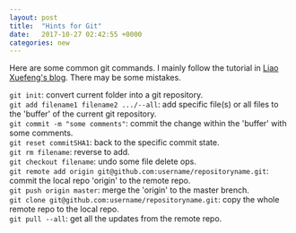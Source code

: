 ```yaml
---
layout: post
title:  "Hints for Git"
date:   2017-10-27 02:42:55 +0000
categories: new
---
```

<!-- You’ll find this post in your `_posts` directory. Go ahead and edit it and re-build the site to see your changes. You can rebuild the site in many different ways, but the most common way is to run `jekyll serve`, which launches a web server and auto-regenerates your site when a file is updated.

To add new posts, simply add a file in the `_posts` directory that follows the convention `YYYY-MM-DD-name-of-post.ext` and includes the necessary front matter. Take a look at the source for this post to get an idea about how it works.

Jekyll also offers powerful support for code snippets:

{% highlight ruby %}
def print_hi(name)
  puts "Hi, #{name}"
end
print_hi('Tom')
#=> prints 'Hi, Tom' to STDOUT.
{% endhighlight %}

Check out the [Jekyll docs][jekyll-docs] for more info on how to get the most out of Jekyll. File all bugs/feature requests at [Jekyll’s GitHub repo][jekyll-gh]. If you have questions, you can ask them on [Jekyll Talk][jekyll-talk].

[jekyll-docs]: https://jekyllrb.com/docs/home
[jekyll-gh]:   https://github.com/jekyll/jekyll
[jekyll-talk]: https://talk.jekyllrb.com/ -->

Here are some common git commands. I mainly follow the tutorial in [Liao Xuefeng's blog].
There may be some mistakes.

`git init`: convert current folder into a git repository.  
`git add filename1 filename2 .../--all`: add specific file(s) or all files to the 'buffer' of the current git repository.  
`git commit -m "some comments"`: commit the change within the 'buffer' with some comments.  
`git reset commitSHA1`: back to the specific commit state.  
`git rm filename`: reverse to add.  
`git checkout filename`: undo some file delete ops.  
`git remote add origin git@github.com:username/repositoryname.git`: commit the local repo 'origin' to the remote repo.  
`git push origin master`: merge the 'origin' to the master brench.  
`git clone git@github.com:username/repositoryname.git`: copy the whole remote repo to the local repo.  
`git pull --all`: get all the updates from the remote repo.

[Liao Xuefeng's blog]: https://www.liaoxuefeng.com/wiki/0013739516305929606dd18361248578c67b8067c8c017b000